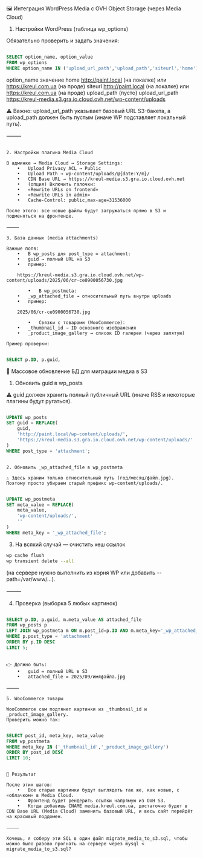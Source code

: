 🖼️ Интеграция WordPress Media с OVH Object Storage (через Media Cloud)

1. Настройки WordPress (таблица wp_options)

Обязательно проверить и задать значения:

```sql

SELECT option_name, option_value
FROM wp_options
WHERE option_name IN ('upload_url_path','upload_path','siteurl','home');

```

option_name                 значение
home                http://paint.local (на локалке) или https://kreul.com.ua (на проде)
siteurl             http://paint.local (на локалке) или https://kreul.com.ua (на проде)
upload_path         (пусто)
upload_url_path     https://kreul-media.s3.gra.io.cloud.ovh.net/wp-content/uploads

⚠️ Важно: upload_url_path указывает базовый URL S3-бакета, а upload_path должен быть пустым (иначе WP подставляет локальный путь).

⸻

```text

2. Настройки плагина Media Cloud

В админке → Media Cloud → Storage Settings:
	•	Upload Privacy ACL → Public
	•	Upload Path → wp-content/uploads/@{date:Y/m}/
	•	CDN Base URL → https://kreul-media.s3.gra.io.cloud.ovh.net
	•	(опция) Включить галочки:
	•	«Rewrite URLs on frontend»
	•	«Rewrite URLs in admin»
	•	Cache-Control: public,max-age=31536000

После этого: все новые файлы будут загружаться прямо в S3 и подменяться на фронтенде.

⸻

3. База данных (media attachments)

Важные поля:
	•	В wp_posts для post_type = attachment:
	•	guid → полный URL на S3
	•	пример:

    https://kreul-media.s3.gra.io.cloud.ovh.net/wp-content/uploads/2025/06/cr-ce0900056730.jpg

    	•	В wp_postmeta:
	•	_wp_attached_file → относительный путь внутри uploads
	•	пример:

    2025/06/cr-ce0900056730.jpg

    	•	Связки с товарами (WooCommerce):
	•	_thumbnail_id → ID основного изображения
	•	_product_image_gallery → список ID галереи (через запятую)

Пример проверки:

```

```sql

SELECT p.ID, p.guid,

```

🔧 Массовое обновление БД для миграции медиа в S3

1. Обновить guid в wp_posts

⚠️ guid должен хранить полный публичный URL (иначе RSS и некоторые плагины будут ругаться).

```sql

UPDATE wp_posts
SET guid = REPLACE(
    guid,
    'http://paint.local/wp-content/uploads/',
    'https://kreul-media.s3.gra.io.cloud.ovh.net/wp-content/uploads/'
)
WHERE post_type = 'attachment';

```

```text

2. Обновить _wp_attached_file в wp_postmeta

⚠️ Здесь храним только относительный путь (год/месяц/файл.jpg).
Поэтому просто убираем старый префикс wp-content/uploads/.

```

```sql

UPDATE wp_postmeta
SET meta_value = REPLACE(
    meta_value,
    'wp-content/uploads/',
    ''
)
WHERE meta_key = '_wp_attached_file';

```
3. На всякий случай — очистить кеш ссылок

```bash
wp cache flush
wp transient delete --all

```
(на сервере нужно выполнить из корня WP или добавить --path=/var/www/...).

⸻

4. Проверка (выборка 5 любых картинок)

```sql

SELECT p.ID, p.guid, m.meta_value AS attached_file
FROM wp_posts p
LEFT JOIN wp_postmeta m ON m.post_id=p.ID AND m.meta_key='_wp_attached_file'
WHERE p.post_type = 'attachment'
ORDER BY p.ID DESC
LIMIT 5;

```

```text

👉 Должно быть:
	•	guid = полный URL в S3
	•	attached_file = 2025/09/имяфайла.jpg

⸻

5. WooCommerce товары

WooCommerce сам подтянет картинки из _thumbnail_id и _product_image_gallery.
Проверить можно так:

```

```sql

SELECT post_id, meta_key, meta_value
FROM wp_postmeta
WHERE meta_key IN ('_thumbnail_id','_product_image_gallery')
ORDER BY post_id DESC
LIMIT 10;

```

```text

📌 Результат

После этих шагов:
	•	Все старые картинки будут выглядеть так же, как новые, с «облачком» в Media Cloud.
	•	Фронтенд будет рендерить ссылки напрямую из OVH S3.
	•	Когда добавишь CNAME media.kreul.com.ua, достаточно будет в CDN Base URL (Media Cloud) заменить базовый URL, и весь сайт перейдёт на красивый поддомен.

⸻

Хочешь, я соберу эти SQL в один файл migrate_media_to_s3.sql, чтобы можно было разово прогнать на сервере через mysql < migrate_media_to_s3.sql?

```